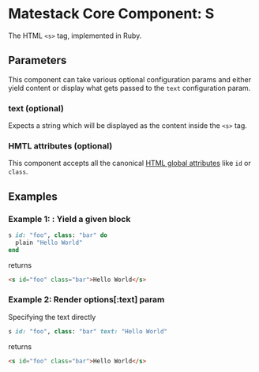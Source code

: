 # Matestack Core Component: S

The HTML `<s>` tag, implemented in Ruby.

## Parameters
This component can take various optional configuration params and either yield content or display what gets passed to the `text` configuration param.

### text (optional)
Expects a string which will be displayed as the content inside the `<s>` tag.

### HMTL attributes (optional)
This component accepts all the canonical [HTML global attributes](https://www.w3schools.com/tags/ref_standardattributes.asp) like `id` or `class`.

## Examples

### Example 1: : Yield a given block

```ruby
s id: "foo", class: "bar" do
  plain "Hello World"
end
```

returns

```html
<s id="foo" class="bar">Hello World</s>
```

### Example 2: Render options[:text] param

Specifying the text directly

```ruby
s id: "foo", class: "bar" text: "Hello World"
```

returns

```html
<s id="foo" class="bar">Hello World</s>
```
